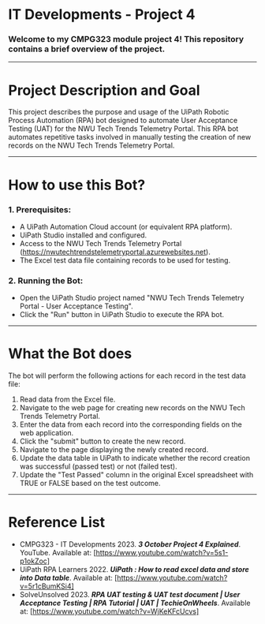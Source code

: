 # IT Developments - Project 4

### Welcome to my CMPG323 module project 4! This repository contains a brief overview of the project.

---

# Project Description and Goal
This project describes the purpose and usage of the UiPath Robotic Process Automation (RPA) bot designed to automate User Acceptance Testing (UAT) for the NWU Tech Trends Telemetry Portal. This RPA bot automates repetitive tasks involved in manually testing the creation of new records on the NWU Tech Trends Telemetry Portal.

---

# How to use this Bot?
### 1. Prerequisites:
- A UiPath Automation Cloud account (or equivalent RPA platform).
- UiPath Studio installed and configured.
- Access to the NWU Tech Trends Telemetry Portal (https://nwutechtrendstelemetryportal.azurewebsites.net).
- The Excel test data file containing records to be used for testing.

### 2. Running the Bot: 
- Open the UiPath Studio project named "NWU Tech Trends Telemetry Portal - User Acceptance Testing".
- Click the "Run" button in UiPath Studio to execute the RPA bot.

---

# What the Bot does
The bot will perform the following actions for each record in the test data file:
1. Read data from the Excel file.
2. Navigate to the web page for creating new records on the NWU Tech Trends Telemetry Portal.
3. Enter the data from each record into the corresponding fields on the web application.
4. Click the "submit" button to create the new record.
5. Navigate to the page displaying the newly created record.
6. Update the data table in UiPath to indicate whether the record creation was successful (passed test) or not (failed test).
7. Update the "Test Passed" column in the original Excel spreadsheet with TRUE or FALSE based on the test outcome.

---
# Reference List
- CMPG323 - IT Developments 2023. ***3 October Project 4 Explained***. YouTube. Available at: [https://www.youtube.com/watch?v=5s1-p1okZoc]
- UiPath RPA Learners 2022. ***UiPath : How to read excel data and store into Data table***. Available at: [https://www.youtube.com/watch?v=5r1cBumKSi4]
- SolveUnsolved 2023. ***RPA UAT testing & UAT test document | User Acceptance Testing | RPA Tutorial | UAT | TechieOnWheels***. Available at: [https://www.youtube.com/watch?v=WjKeKFcUcvs]

